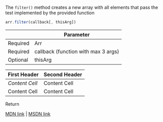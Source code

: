 The `filter()` method creates a new array with all elements that pass the test implemented by the provided function

```js
arr.filter(callback[, thisArg])
```

|          | Parameter                           |
|----------|-------------------------------------|
| Required | Arr                                 |
| Required | callback (function with max 3 args) |
| Optional | thisArg                             |

  First Header   | Second Header
  -------------  | -------------
  *Content Cell* | Content Cell
  Content Cell   | Content Cell

Return

[MDN link](https://developer.mozilla.org/en-US/docs/Web/JavaScript/Reference/Global_Objects/Array/filter) | [MSDN link](https://msdn.microsoft.com/library/ff679973%28v=vs.94%29.aspx?f=255&MSPPError=-2147217396)